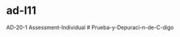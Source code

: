 # ad-l11
AD-20-1 Assessment-Individual
#   P r u e b a - y - D e p u r a c i - n - d e - C - d i g o  
 